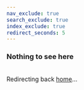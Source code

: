 ```yaml
---
nav_exclude: true
search_exclude: true
index_exclude: true
redirect_seconds: 5
---
```


### Nothing to see here
<br>
Redirecting back <a href='{{ "" | absolute_url }}'>home</a>...
